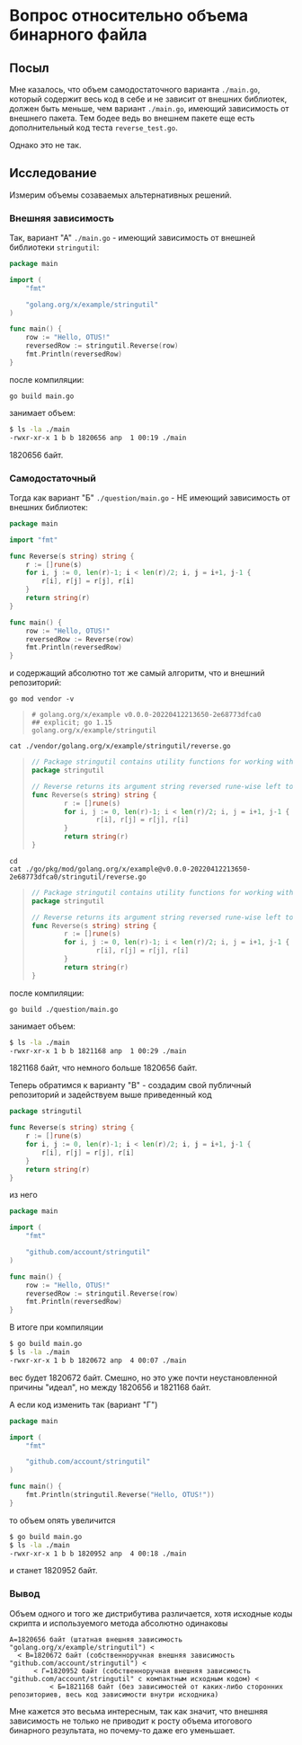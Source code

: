 # Вопрос относительно объема бинарного файла

## Посыл

Мне казалось, что объем самодостаточного варианта `./main.go`, который содержит весь код в себе и не зависит от внешних библиотек, должен быть меньше, чем вариант `./main.go`, имеющий зависимость от внешнего пакета.
Тем бодее ведь во внешнем пакете еще есть дополнительный код теста `reverse_test.go`.

Однако это не так.

## Исследование

Измерим объемы созаваемых альтернативных решений.

### Внешняя зависимость

Так, вариант "А" `./main.go` - имеющий зависимость от внешней библиотеки `stringutil`:

```go
package main

import (
    "fmt"

    "golang.org/x/example/stringutil"
)

func main() {
    row := "Hello, OTUS!"
    reversedRow := stringutil.Reverse(row)
    fmt.Println(reversedRow)
}
```

после компиляции:

```shell
go build main.go
```

занимает объем:

```bash
$ ls -la ./main
-rwxr-xr-x 1 b b 1820656 апр  1 00:19 ./main
```

1820656 байт.

### Самодостаточный

Тогда как вариант "Б" `./question/main.go` - НЕ имеющий зависимость от внешних библиотек:

```go
package main

import "fmt"

func Reverse(s string) string {
    r := []rune(s)
    for i, j := 0, len(r)-1; i < len(r)/2; i, j = i+1, j-1 {
        r[i], r[j] = r[j], r[i]
    }
    return string(r)
}

func main() {
    row := "Hello, OTUS!"
    reversedRow := Reverse(row)
    fmt.Println(reversedRow)
}
```

и содержащий абсолютно тот же самый алгоритм, что и внешний репозиторий:

```shell
go mod vendor -v
```

> ```text
> # golang.org/x/example v0.0.0-20220412213650-2e68773dfca0
> ## explicit; go 1.15
> golang.org/x/example/stringutil
> ```

```shell
cat ./vendor/golang.org/x/example/stringutil/reverse.go
```

> ```go
> // Package stringutil contains utility functions for working with strings.
> package stringutil
> 
> // Reverse returns its argument string reversed rune-wise left to right.
> func Reverse(s string) string {
>         r := []rune(s)
>         for i, j := 0, len(r)-1; i < len(r)/2; i, j = i+1, j-1 {
>                 r[i], r[j] = r[j], r[i]
>         }
>         return string(r)
> }
> ```

```shell
cd
cat ./go/pkg/mod/golang.org/x/example@v0.0.0-20220412213650-2e68773dfca0/stringutil/reverse.go
```

> ```go
> // Package stringutil contains utility functions for working with strings.
> package stringutil
> 
> // Reverse returns its argument string reversed rune-wise left to right.
> func Reverse(s string) string {
>         r := []rune(s)
>         for i, j := 0, len(r)-1; i < len(r)/2; i, j = i+1, j-1 {
>                 r[i], r[j] = r[j], r[i]
>         }
>         return string(r)
> }
> ```

после компиляции:

```shell
go build ./question/main.go 
```

занимает объем:

```bash
$ ls -la ./main
-rwxr-xr-x 1 b b 1821168 апр  1 00:29 ./main
```

1821168 байт, что немного больше 1820656 байт.

Теперь обратимся к варианту "B" - создадим свой публичный репозиторий и задействуем выше приведенный код

```go
package stringutil

func Reverse(s string) string {
    r := []rune(s)
    for i, j := 0, len(r)-1; i < len(r)/2; i, j = i+1, j-1 {
        r[i], r[j] = r[j], r[i]
    }
    return string(r)
}
```

из него

```go
package main

import (
    "fmt"

    "github.com/account/stringutil"
)

func main() {
    row := "Hello, OTUS!"
    reversedRow := stringutil.Reverse(row)
    fmt.Println(reversedRow)
}
```

В итоге при компиляции

```bash
$ go build main.go
$ ls -la ./main
-rwxr-xr-x 1 b b 1820672 апр  4 00:07 ./main
```

вес будет 1820672 байт. Смешно, но это уже почти неустановленной причины "идеал", но между 1820656 и 1821168 байт.

А если код изменить так (вариант "Г")

```go
package main

import (
    "fmt"

    "github.com/account/stringutil"
)

func main() {
    fmt.Println(stringutil.Reverse("Hello, OTUS!"))
}
```

то объем опять увеличится

```bash
$ go build main.go
$ ls -la ./main
-rwxr-xr-x 1 b b 1820952 апр  4 00:18 ./main
```

и станет 1820952 байт.

### Вывод

Объем одного и того же дистрибутива различается, хотя исходные коды скрипта и используемого метода абсолютно одинаковы

```text
А=1820656 байт (штатная внешняя зависимость "golang.org/x/example/stringutil") < 
  < В=1820672 байт (собственноручная внешняя зависимость "github.com/account/stringutil") <
      < Г=1820952 байт (собственноручная внешняя зависимость "github.com/account/stringutil" с компактным исходным кодом) < 
          < Б=1821168 байт (без зависимостей от каких-либо сторонних репозиториев, весь код зависимости внутри исходника) 
```

Мне кажется это весьма интересным, так как значит, что внешняя зависимость не только не приводит к росту объема итогового бинарного результата, но почему-то даже его уменьшает.
